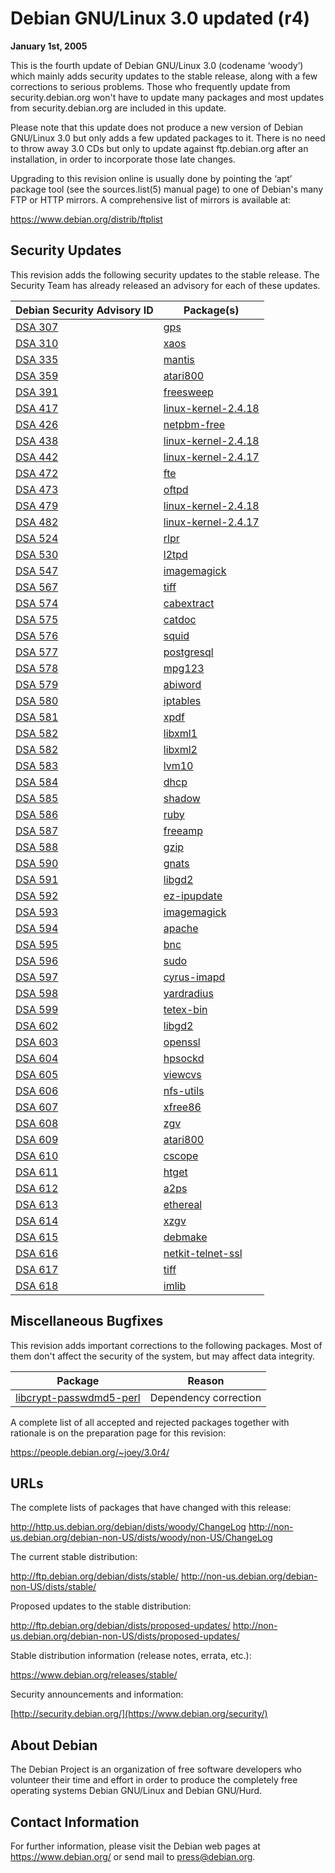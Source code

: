 
Debian GNU/Linux 3.0 updated (r4)
=================================


**January 1st, 2005**


This is the fourth update of Debian GNU/Linux 3.0 (codename ‘woody’)
which mainly adds security updates to the stable release, along with a
few corrections to serious problems. Those who frequently update from
security.debian.org won't have to update many packages and most
updates from security.debian.org are included in this update.


Please note that this update does not produce a new version of Debian
GNU/Linux 3.0 but only adds a few updated packages to it. There is no
need to throw away 3.0 CDs but only to update against ftp.debian.org
after an installation, in order to incorporate those late changes.


Upgrading to this revision online is usually done by pointing the
‘apt’ package tool (see the sources.list(5) manual page) to one of
Debian's many FTP or HTTP mirrors. A comprehensive list of mirrors is
available at:



<https://www.debian.org/distrib/ftplist>

Security Updates
----------------


This revision adds the following security updates to the stable release.
The Security Team has already released an advisory for each of these
updates.




| Debian Security Advisory ID | Package(s) |
| --- | --- |
| [DSA 307](https://www.debian.org/security/2003/dsa-307) | [gps](https://packages.debian.org/src:gps) |
| [DSA 310](https://www.debian.org/security/2003/dsa-310) | [xaos](https://packages.debian.org/src:xaos) |
| [DSA 335](https://www.debian.org/security/2003/dsa-335) | [mantis](https://packages.debian.org/src:mantis) |
| [DSA 359](https://www.debian.org/security/2003/dsa-359) | [atari800](https://packages.debian.org/src:atari800) |
| [DSA 391](https://www.debian.org/security/2003/dsa-391) | [freesweep](https://packages.debian.org/src:freesweep) |
| [DSA 417](https://www.debian.org/security/2004/dsa-417) | [linux-kernel-2.4.18](https://packages.debian.org/src:linux-kernel-2.4.18) |
| [DSA 426](https://www.debian.org/security/2004/dsa-426) | [netpbm-free](https://packages.debian.org/src:netpbm-free) |
| [DSA 438](https://www.debian.org/security/2004/dsa-438) | [linux-kernel-2.4.18](https://packages.debian.org/src:linux-kernel-2.4.18) |
| [DSA 442](https://www.debian.org/security/2004/dsa-442) | [linux-kernel-2.4.17](https://packages.debian.org/src:linux-kernel-2.4.17) |
| [DSA 472](https://www.debian.org/security/2004/dsa-472) | [fte](https://packages.debian.org/src:fte) |
| [DSA 473](https://www.debian.org/security/2004/dsa-473) | [oftpd](https://packages.debian.org/src:oftpd) |
| [DSA 479](https://www.debian.org/security/2004/dsa-479) | [linux-kernel-2.4.18](https://packages.debian.org/src:linux-kernel-2.4.18) |
| [DSA 482](https://www.debian.org/security/2004/dsa-482) | [linux-kernel-2.4.17](https://packages.debian.org/src:linux-kernel-2.4.17) |
| [DSA 524](https://www.debian.org/security/2004/dsa-524) | [rlpr](https://packages.debian.org/src:rlpr) |
| [DSA 530](https://www.debian.org/security/2004/dsa-530) | [l2tpd](https://packages.debian.org/src:l2tpd) |
| [DSA 547](https://www.debian.org/security/2004/dsa-547) | [imagemagick](https://packages.debian.org/src:imagemagick) |
| [DSA 567](https://www.debian.org/security/2004/dsa-567) | [tiff](https://packages.debian.org/src:tiff) |
| [DSA 574](https://www.debian.org/security/2004/dsa-574) | [cabextract](https://packages.debian.org/src:cabextract) |
| [DSA 575](https://www.debian.org/security/2004/dsa-575) | [catdoc](https://packages.debian.org/src:catdoc) |
| [DSA 576](https://www.debian.org/security/2004/dsa-576) | [squid](https://packages.debian.org/src:squid) |
| [DSA 577](https://www.debian.org/security/2004/dsa-577) | [postgresql](https://packages.debian.org/src:postgresql) |
| [DSA 578](https://www.debian.org/security/2004/dsa-578) | [mpg123](https://packages.debian.org/src:mpg123) |
| [DSA 579](https://www.debian.org/security/2004/dsa-579) | [abiword](https://packages.debian.org/src:abiword) |
| [DSA 580](https://www.debian.org/security/2004/dsa-580) | [iptables](https://packages.debian.org/src:iptables) |
| [DSA 581](https://www.debian.org/security/2004/dsa-581) | [xpdf](https://packages.debian.org/src:xpdf) |
| [DSA 582](https://www.debian.org/security/2004/dsa-582) | [libxml1](https://packages.debian.org/src:libxml1) |
| [DSA 582](https://www.debian.org/security/2004/dsa-582) | [libxml2](https://packages.debian.org/src:libxml2) |
| [DSA 583](https://www.debian.org/security/2004/dsa-583) | [lvm10](https://packages.debian.org/src:lvm10) |
| [DSA 584](https://www.debian.org/security/2004/dsa-584) | [dhcp](https://packages.debian.org/src:dhcp) |
| [DSA 585](https://www.debian.org/security/2004/dsa-585) | [shadow](https://packages.debian.org/src:shadow) |
| [DSA 586](https://www.debian.org/security/2004/dsa-586) | [ruby](https://packages.debian.org/src:ruby) |
| [DSA 587](https://www.debian.org/security/2004/dsa-587) | [freeamp](https://packages.debian.org/src:freeamp) |
| [DSA 588](https://www.debian.org/security/2004/dsa-588) | [gzip](https://packages.debian.org/src:gzip) |
| [DSA 590](https://www.debian.org/security/2004/dsa-590) | [gnats](https://packages.debian.org/src:gnats) |
| [DSA 591](https://www.debian.org/security/2004/dsa-591) | [libgd2](https://packages.debian.org/src:libgd2) |
| [DSA 592](https://www.debian.org/security/2004/dsa-592) | [ez-ipupdate](https://packages.debian.org/src:ez-ipupdate) |
| [DSA 593](https://www.debian.org/security/2004/dsa-593) | [imagemagick](https://packages.debian.org/src:imagemagick) |
| [DSA 594](https://www.debian.org/security/2004/dsa-594) | [apache](https://packages.debian.org/src:apache) |
| [DSA 595](https://www.debian.org/security/2004/dsa-595) | [bnc](https://packages.debian.org/src:bnc) |
| [DSA 596](https://www.debian.org/security/2004/dsa-596) | [sudo](https://packages.debian.org/src:sudo) |
| [DSA 597](https://www.debian.org/security/2004/dsa-597) | [cyrus-imapd](https://packages.debian.org/src:cyrus-imapd) |
| [DSA 598](https://www.debian.org/security/2004/dsa-598) | [yardradius](https://packages.debian.org/src:yardradius) |
| [DSA 599](https://www.debian.org/security/2004/dsa-599) | [tetex-bin](https://packages.debian.org/src:tetex-bin) |
| [DSA 602](https://www.debian.org/security/2004/dsa-602) | [libgd2](https://packages.debian.org/src:libgd2) |
| [DSA 603](https://www.debian.org/security/2004/dsa-603) | [openssl](https://packages.debian.org/src:openssl) |
| [DSA 604](https://www.debian.org/security/2004/dsa-604) | [hpsockd](https://packages.debian.org/src:hpsockd) |
| [DSA 605](https://www.debian.org/security/2004/dsa-605) | [viewcvs](https://packages.debian.org/src:viewcvs) |
| [DSA 606](https://www.debian.org/security/2004/dsa-606) | [nfs-utils](https://packages.debian.org/src:nfs-utils) |
| [DSA 607](https://www.debian.org/security/2004/dsa-607) | [xfree86](https://packages.debian.org/src:xfree86) |
| [DSA 608](https://www.debian.org/security/2004/dsa-608) | [zgv](https://packages.debian.org/src:zgv) |
| [DSA 609](https://www.debian.org/security/2004/dsa-609) | [atari800](https://packages.debian.org/src:atari800) |
| [DSA 610](https://www.debian.org/security/2004/dsa-610) | [cscope](https://packages.debian.org/src:cscope) |
| [DSA 611](https://www.debian.org/security/2004/dsa-611) | [htget](https://packages.debian.org/src:htget) |
| [DSA 612](https://www.debian.org/security/2004/dsa-612) | [a2ps](https://packages.debian.org/src:a2ps) |
| [DSA 613](https://www.debian.org/security/2004/dsa-613) | [ethereal](https://packages.debian.org/src:ethereal) |
| [DSA 614](https://www.debian.org/security/2004/dsa-614) | [xzgv](https://packages.debian.org/src:xzgv) |
| [DSA 615](https://www.debian.org/security/2004/dsa-615) | [debmake](https://packages.debian.org/src:debmake) |
| [DSA 616](https://www.debian.org/security/2004/dsa-616) | [netkit-telnet-ssl](https://packages.debian.org/src:netkit-telnet-ssl) |
| [DSA 617](https://www.debian.org/security/2004/dsa-617) | [tiff](https://packages.debian.org/src:tiff) |
| [DSA 618](https://www.debian.org/security/2004/dsa-618) | [imlib](https://packages.debian.org/src:imlib) |


Miscellaneous Bugfixes
----------------------


This revision adds important corrections to the following packages.
Most of them don't affect the security of the system, but may affect
data integrity.




| Package | Reason |
| --- | --- |
| [libcrypt-passwdmd5-perl](https://packages.debian.org/src:libcrypt-passwdmd5-perl) | Dependency correction |


A complete list of all accepted and rejected packages together with
rationale is on the preparation page for this revision:



<https://people.debian.org/~joey/3.0r4/>

URLs
----


The complete lists of packages that have changed with this
release:



<http://http.us.debian.org/debian/dists/woody/ChangeLog>
<http://non-us.debian.org/debian-non-US/dists/woody/non-US/ChangeLog>

The current stable distribution:



<http://ftp.debian.org/debian/dists/stable/>
<http://non-us.debian.org/debian-non-US/dists/stable/>

Proposed updates to the stable distribution:



<http://ftp.debian.org/debian/dists/proposed-updates/>
<http://non-us.debian.org/debian-non-US/dists/proposed-updates/>

Stable distribution information (release notes, errata, etc.):



<https://www.debian.org/releases/stable/>

Security announcements and information:



[http://security.debian.org/](https://www.debian.org/security/)

About Debian
------------


The Debian Project is an organization of free software developers who
volunteer their time and effort in order to produce the completely
free operating systems Debian GNU/Linux and Debian GNU/Hurd.


Contact Information
-------------------


For further information, please visit the Debian web pages at
<https://www.debian.org/> or send mail to
<press@debian.org>.



